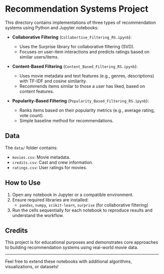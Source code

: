 # Recommendation Systems Project

This directory contains implementations of three types of recommendation systems using Python and Jupyter notebooks:

- **Collaborative Filtering** (`Collabortive_Filtering_RS.ipynb`):
  - Uses the Surprise library for collaborative filtering (SVD).
  - Focuses on user-item interactions and predicts ratings based on similar users/items.

- **Content-Based Filtering** (`Content_Based_Filtering_RS.ipynb`):
  - Uses movie metadata and text features (e.g., genres, descriptions) with TF-IDF and cosine similarity.
  - Recommends items similar to those a user has liked, based on content features.

- **Popularity-Based Filtering** (`Popularity_Based_Filtering_RS.ipynb`):
  - Ranks items based on their popularity metrics (e.g., average rating, vote count).
  - Simple baseline method for recommendations.

## Data

The `data/` folder contains:
- `movies.csv`: Movie metadata.
- `credits.csv`: Cast and crew information.
- `ratings.csv`: User ratings for movies.

## How to Use

1. Open any notebook in Jupyter or a compatible environment.
2. Ensure required libraries are installed:
   - `pandas`, `numpy`, `scikit-learn`, `surprise` (for collaborative filtering)
3. Run the cells sequentially for each notebook to reproduce results and understand the workflow.

## Credits

This project is for educational purposes and demonstrates core approaches to building recommendation systems using real-world movie data.

---

Feel free to extend these notebooks with additional algorithms, visualizations, or datasets!
